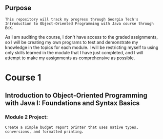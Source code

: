 ## Purpose
    This repository will track my progress through Georgia Tech's Introduction to Object-Oriented Programming with Java course through EdX. 
As I am auditing the course, I don't have access to the graded assignments, so I will be creating my own programs to test and demonstrate my 
knowledge in the topics for each module. I will be restricting myself to using only skills learned in the module that I have just completed, 
and I will attempt to make my assignments as comprehensive as possible.

# Course 1
## Introduction to Object-Oriented Programming with Java I: Foundations and Syntax Basics
### Module 2 Project:
    Create a simple budget report printer that uses native types, conversions, and formatted printing.
